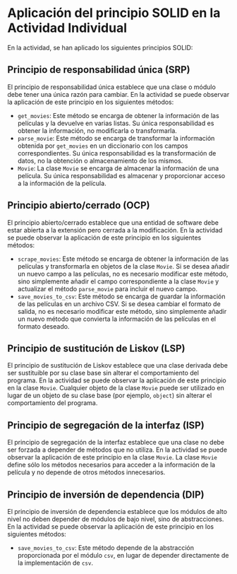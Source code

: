 
# Aplicación del principio SOLID en la Actividad Individual

En la actividad, se han aplicado los siguientes principios SOLID:

## Principio de responsabilidad única (SRP)

El principio de responsabilidad única establece que una clase o módulo debe tener una única razón para cambiar. En la actividad se puede observar la aplicación de este principio en los siguientes métodos:

- `get_movies`: Este método se encarga de obtener la información de las películas y la devuelve en varias listas. Su única responsabilidad es obtener la información, no modificarla o transformarla.
- `parse_movie`: Este método se encarga de transformar la información obtenida por `get_movies` en un diccionario con los campos correspondientes. Su única responsabilidad es la transformación de datos, no la obtención o almacenamiento de los mismos.
- `Movie`: La clase `Movie` se encarga de almacenar la información de una película. Su única responsabilidad es almacenar y proporcionar acceso a la información de la película.

## Principio abierto/cerrado (OCP)

El principio abierto/cerrado establece que una entidad de software debe estar abierta a la extensión pero cerrada a la modificación. En la actividad se puede observar la aplicación de este principio en los siguientes métodos:

- `scrape_movies`: Este método se encarga de obtener la información de las películas y transformarla en objetos de la clase `Movie`. Si se desea añadir un nuevo campo a las películas, no es necesario modificar este método, sino simplemente añadir el campo correspondiente a la clase `Movie` y actualizar el método `parse_movie` para incluir el nuevo campo.
- `save_movies_to_csv`: Este método se encarga de guardar la información de las películas en un archivo CSV. Si se desea cambiar el formato de salida, no es necesario modificar este método, sino simplemente añadir un nuevo método que convierta la información de las películas en el formato deseado.

## Principio de sustitución de Liskov (LSP)

El principio de sustitución de Liskov establece que una clase derivada debe ser sustituible por su clase base sin alterar el comportamiento del programa. En la actividad se puede observar la aplicación de este principio en la clase `Movie`. Cualquier objeto de la clase `Movie` puede ser utilizado en lugar de un objeto de su clase base (por ejemplo, `object`) sin alterar el comportamiento del programa.

## Principio de segregación de la interfaz (ISP)

El principio de segregación de la interfaz establece que una clase no debe ser forzada a depender de métodos que no utiliza. En la actividad se puede observar la aplicación de este principio en la clase `Movie`. La clase `Movie` define sólo los métodos necesarios para acceder a la información de la película y no depende de otros métodos innecesarios.

## Principio de inversión de dependencia (DIP)

El principio de inversión de dependencia establece que los módulos de alto nivel no deben depender de módulos de bajo nivel, sino de abstracciones. En la actividad se puede observar la aplicación de este principio en los siguientes métodos:

- `save_movies_to_csv`: Este método depende de la abstracción proporcionada por el módulo `csv`, en lugar de depender directamente de la implementación de `csv`.
